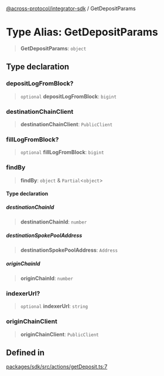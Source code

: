 [@across-protocol/integrator-sdk](../README.md) / GetDepositParams

# Type Alias: GetDepositParams

> **GetDepositParams**: `object`

## Type declaration

### depositLogFromBlock?

> `optional` **depositLogFromBlock**: `bigint`

### destinationChainClient

> **destinationChainClient**: `PublicClient`

### fillLogFromBlock?

> `optional` **fillLogFromBlock**: `bigint`

### findBy

> **findBy**: `object` & `Partial`\<`object`\>

#### Type declaration

##### destinationChainId

> **destinationChainId**: `number`

##### destinationSpokePoolAddress

> **destinationSpokePoolAddress**: `Address`

##### originChainId

> **originChainId**: `number`

### indexerUrl?

> `optional` **indexerUrl**: `string`

### originChainClient

> **originChainClient**: `PublicClient`

## Defined in

[packages/sdk/src/actions/getDeposit.ts:7](https://github.com/across-protocol/toolkit/blob/0408e9d38e7f5e4687131c33ea4b58d12a946b0d/packages/sdk/src/actions/getDeposit.ts#L7)
